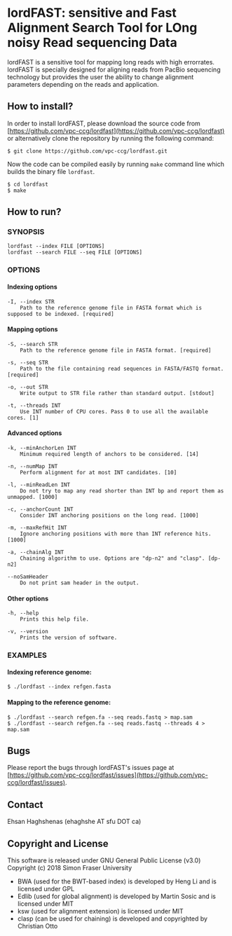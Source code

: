 # **lordFAST: sensitive and Fast Alignment Search Tool for LOng noisy Read sequencing Data**

lordFAST is a sensitive tool for mapping long reads with high errorrates.
lordFAST is specially designed for aligning reads from PacBio sequencing technology but provides the  user  the ability to change alignment parameters depending on the reads and application.

## How to install?
In order to install lordFAST, please download the source code from [https://github.com/vpc-ccg/lordfast](https://github.com/vpc-ccg/lordfast) or alternatively clone the repository by running the following command:

    $ git clone https://github.com/vpc-ccg/lordfast.git
Now the code can be compiled easily by running `make` command line which builds the binary file `lordfast`.

    $ cd lordfast
    $ make

## How to run?

### SYNOPSIS

    lordfast --index FILE [OPTIONS]
    lordfast --search FILE --seq FILE [OPTIONS]

### OPTIONS
#### Indexing options
    -I, --index STR
        Path to the reference genome file in FASTA format which is supposed to be indexed. [required]

#### Mapping options
    -S, --search STR
        Path to the reference genome file in FASTA format. [required]

    -s, --seq STR
        Path to the file containing read sequences in FASTA/FASTQ format. [required]

    -o, --out STR
        Write output to STR file rather than standard output. [stdout]

    -t, --threads INT
        Use INT number of CPU cores. Pass 0 to use all the available cores. [1]

#### Advanced options
    -k, --minAnchorLen INT
        Minimum required length of anchors to be considered. [14]

    -n, --numMap INT
        Perform alignment for at most INT candidates. [10]

    -l, --minReadLen INT
        Do not try to map any read shorter than INT bp and report them as unmapped. [1000]

    -c, --anchorCount INT
        Consider INT anchoring positions on the long read. [1000]

    -m, --maxRefHit INT
        Ignore anchoring positions with more than INT reference hits. [1000]

    -a, --chainAlg INT
        Chaining algorithm to use. Options are "dp-n2" and "clasp". [dp-n2]

    --noSamHeader
        Do not print sam header in the output.

#### Other options
    -h, --help
        Prints this help file.

    -v, --version
        Prints the version of software.


### EXAMPLES
#### Indexing reference genome:

    $ ./lordfast --index refgen.fasta

#### Mapping to the reference genome:

    $ ./lordfast --search refgen.fa --seq reads.fastq > map.sam
    $ ./lordfast --search refgen.fa --seq reads.fastq --threads 4 > map.sam

## Bugs
Please report the bugs through lordFAST's issues page at [https://github.com/vpc-ccg/lordfast/issues](https://github.com/vpc-ccg/lordfast/issues).

## Contact
Ehsan Haghshenas (ehaghshe AT sfu DOT ca)

## Copyright and License
This software is released under GNU General Public License (v3.0)\
Copyright (c) 2018 Simon Fraser University
- BWA (used for the BWT-based index) is developed by Heng Li and is licensed under GPL
- Edlib (used for global alignment) is developed by Martin Sosic and is licensed under MIT
- ksw (used for alignment extension) is licensed under MIT
- clasp (can be used for chaining) is developed and copyrighted by Christian Otto
